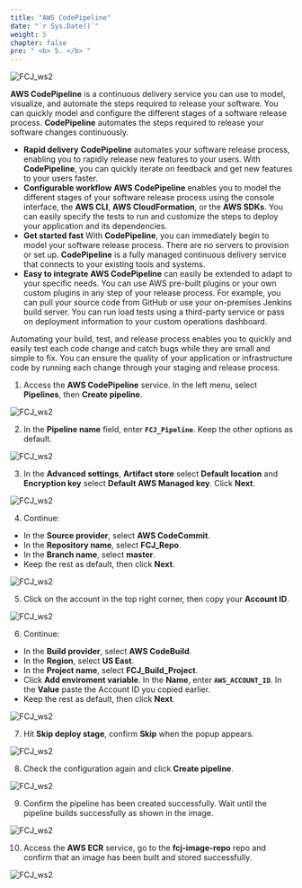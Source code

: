 ```yaml
---
title: "AWS CodePipeline"
date: "`r Sys.Date()`"
weight: 5
chapter: false
pre: " <b> 5. </b> "
---
```


![FCJ_ws2](/images/5.codepipeline/aws_codepipeline.png)

**AWS CodePipeline** is a continuous delivery service you can use to model, visualize, and automate the steps required to release your software. You can quickly model and configure the different stages of a software release process. **CodePipeline** automates the steps required to release your software changes continuously.

- **Rapid delivery** **CodePipeline** automates your software release process, enabling you to rapidly release new features to your users. With **CodePipeline**, you can quickly iterate on feedback and get new features to your users faster.
- **Configurable workflow** **AWS CodePipeline** enables you to model the different stages of your software release process using the console interface, the **AWS CLI**, **AWS CloudFormation**, or the **AWS SDKs**. You can easily specify the tests to run and customize the steps to deploy your application and its dependencies.
- **Get started fast** With **CodePipeline**, you can immediately begin to model your software release process. There are no servers to provision or set up. **CodePipeline** is a fully managed continuous delivery service that connects to your existing tools and systems.
- **Easy to integrate** **AWS CodePipeline** can easily be extended to adapt to your specific needs. You can use AWS pre-built plugins or your own custom plugins in any step of your release process. For example, you can pull your source code from GitHub or use your on-premises Jenkins build server. You can run load tests using a third-party service or pass on deployment information to your custom operations dashboard.

Automating your build, test, and release process enables you to quickly and easily test each code change and catch bugs while they are small and simple to fix. You can ensure the quality of your application or infrastructure code by running each change through your staging and release process.

1. Access the **AWS CodePipeline** service. In the left menu, select **Pipelines**, then **Create pipeline**.

![FCJ_ws2](/images/5.codepipeline/1.png)

2. In the **Pipeline name** field, enter **`FCJ_Pipeline`**. Keep the other options as default.

![FCJ_ws2](/images/5.codepipeline/2.png)

3. In the **Advanced settings**, **Artifact store** select **Default location** and **Encryption key** select **Default AWS Managed key**. Click **Next**.

![FCJ_ws2](/images/5.codepipeline/3.png)

4. Continue:

- In the **Source provider**, select **AWS CodeCommit**.
- In the **Repository name**, select **FCJ_Repo**.
- In the **Branch name**, select **master**.
- Keep the rest as default, then click **Next**.

![FCJ_ws2](/images/5.codepipeline/4.png)

5. Click on the account in the top right corner, then copy your **Account ID**.

![FCJ_ws2](/images/5.codepipeline/5.png)

6. Continue:

- In the **Build provider**, select **AWS CodeBuild**.
- In the **Region**, select **US East**.
- In the **Project name**, select **FCJ_Build_Project**.
- Click **Add enviroment variable**. In the **Name**, enter **`AWS_ACCOUNT_ID`**. In the **Value** paste the Account ID you copied earlier.
- Keep the rest as default, then click **Next**.

![FCJ_ws2](/images/5.codepipeline/6.png)

7. Hit **Skip deploy stage**, confirm **Skip** when the popup appears.

![FCJ_ws2](/images/5.codepipeline/7.png)

8. Check the configuration again and click **Create pipeline**.

![FCJ_ws2](/images/5.codepipeline/8.png)

9. Confirm the pipeline has been created successfully. Wait until the pipeline builds successfully as shown in the image.

![FCJ_ws2](/images/5.codepipeline/9.png)

10. Access the **AWS ECR** service, go to the **fcj-image-repo** repo and confirm that an image has been built and stored successfully.

![FCJ_ws2](/images/5.codepipeline/10.png)

